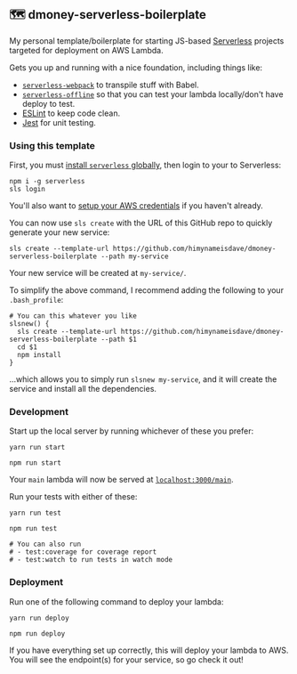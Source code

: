 ## 🗺️ dmoney-serverless-boilerplate

My personal template/boilerplate for starting JS-based [Serverless](https://github.com/serverless/serverless) projects targeted for deployment on AWS Lambda.

Gets you up and running with a nice foundation, including things like:

- [`serverless-webpack`](https://github.com/serverless-heaven/serverless-webpack) to transpile stuff with Babel.
- [`serverless-offline`](https://github.com/dherault/serverless-offline) so that you can test your lambda locally/don't have deploy to test.
- [ESLint](https://eslint.org/) to keep code clean.
- [Jest](https://github.com/facebook/jest) for unit testing.


### Using this template

First, you must [install `serverless` globally](https://serverless.com/framework/docs/providers/aws/guide/installation/), then login to your to Serverless:

```
npm i -g serverless
sls login
```

You'll also want to [setup your AWS credentials](https://serverless.com/framework/docs/providers/aws/guide/credentials/) if you haven't already.

You can now use `sls create` with the URL of this GitHub repo to quickly generate your new service:

```
sls create --template-url https://github.com/himynameisdave/dmoney-serverless-boilerplate --path my-service
```

Your new service will be created at `my-service/`.

To simplify the above command, I recommend adding the following to your `.bash_profile`:

```
# You can this whatever you like
slsnew() {
  sls create --template-url https://github.com/himynameisdave/dmoney-serverless-boilerplate --path $1
  cd $1
  npm install
}
```

...which allows you to simply run `slsnew my-service`, and it will create the service and install all the dependencies.

### Development

Start up the local server by running whichever of these you prefer:

```
yarn run start

npm run start
```

Your `main` lambda will now be served at [`localhost:3000/main`](http://localhost:3000/main).

Run your tests with either of these:

```
yarn run test

npm run test

# You can also run
# - test:coverage for coverage report
# - test:watch to run tests in watch mode
```

### Deployment

Run one of the following command to deploy your lambda:

```
yarn run deploy

npm run deploy
```

If you have everything set up correctly, this will deploy your lambda to AWS. You will see the endpoint(s) for your service, so go check it out!
